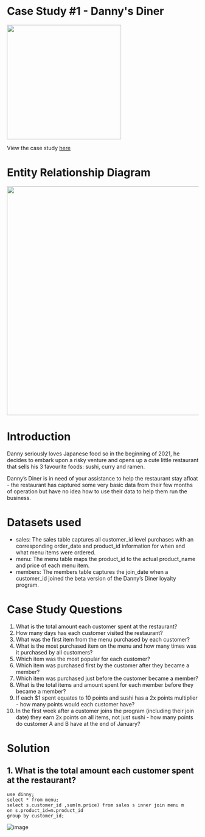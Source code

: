 # Case Study #1 - Danny's Diner

<img src="https://github.com/BhuvanaVengatesan/Danny-s-Diner-SQL-Challenges/assets/172362151/e31bcf7f-71cf-4963-8bfa-41a170d259bc" width="300">

View the case study [here](https://8weeksqlchallenge.com/case-study-1/)

# Entity Relationship Diagram

<img src="https://user-images.githubusercontent.com/81607668/127271130-dca9aedd-4ca9-4ed8-b6ec-1e1920dca4a8.png" width="600">

# Introduction

Danny seriously loves Japanese food so in the beginning of 2021, he decides to embark upon a risky venture and opens up a cute little restaurant that sells his 3 favourite foods: sushi, curry and ramen.

Danny’s Diner is in need of your assistance to help the restaurant stay afloat - the restaurant has captured some very basic data from their few months of operation but have no idea how to use their data to help them run the business.

# Datasets used
* sales: The sales table captures all customer_id level purchases with an corresponding order_date and product_id information for when and what menu items were ordered.
* menu: The menu table maps the product_id to the actual product_name and price of each menu item.
* members: The members table captures the join_date when a customer_id joined the beta version of the Danny’s Diner loyalty program.

# Case Study Questions
1. What is the total amount each customer spent at the restaurant?
2. How many days has each customer visited the restaurant?
3. What was the first item from the menu purchased by each customer?
4. What is the most purchased item on the menu and how many times was it purchased by all customers?
5. Which item was the most popular for each customer?
6. Which item was purchased first by the customer after they became a member?
7. Which item was purchased just before the customer became a member?
8. What is the total items and amount spent for each member before they became a member?
9. If each $1 spent equates to 10 points and sushi has a 2x points multiplier - how many points would each customer have?
10. In the first week after a customer joins the program (including their join date) they earn 2x points on all items, not just sushi - how many points do customer A and B have at the end of January?

# Solution
## 1. What is the total amount each customer spent at the restaurant?

```
use dinny;
select * from menu;
select s.customer_id ,sum(m.price) from sales s inner join menu m
on s.product_id=m.product_id
group by customer_id;
```

![image](https://github.com/BhuvanaVengatesan/Danny-s-Diner-SQL-Challenges/assets/172362151/e2a265b4-5172-478b-8edf-72740cd883d3)


